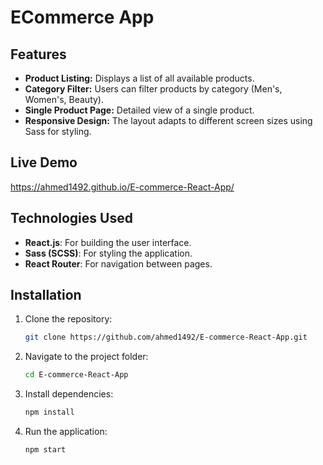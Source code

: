 # ECommerce App


## Features
 
- **Product Listing:** Displays a list of all available products.
- **Category Filter:** Users can filter products by category (Men's, Women's, Beauty).
- **Single Product Page:** Detailed view of a single product.
- **Responsive Design:** The layout adapts to different screen sizes using Sass for styling.



## Live Demo
https://ahmed1492.github.io/E-commerce-React-App/


## Technologies Used

- **React.js**: For building the user interface.
- **Sass (SCSS)**: For styling the application.
- **React Router**: For navigation between pages.

## Installation

1. Clone the repository:
    ```bash
    git clone https://github.com/ahmed1492/E-commerce-React-App.git
    ```
2. Navigate to the project folder:
    ```bash
    cd E-commerce-React-App
    ```
3. Install dependencies:
    ```bash
    npm install
    ```
4. Run the application:
    ```bash
    npm start
    ```
